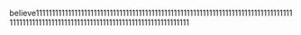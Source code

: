 believe1111111111111111111111111111111111111111111111111111111111111111111111111111111111111111111111111111111111111111111111111111111111111111
